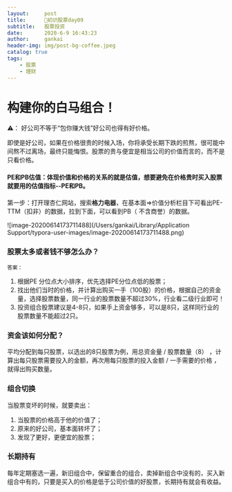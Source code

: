```yaml
---
layout:     post
title:      🌟初识股票day09
subtitle:   股票投资
date:       2020-6-9 16:43:23
author:     gankai
header-img: img/post-bg-coffee.jpeg
catalog: true
tags:
    - 股票
    - 理财
---
```


# 构建你的白马组合！

⚠️：  好公司不等于“包你赚大钱”好公司也得有好价格。

即使是好公司，如果在价格很贵的时候入场，你将承受长期下跌的煎熬，很可能中间熬不过离场，最终只能悔恨。股票的贵与便宜是相当公司的价值而言的，而不是只看价格。

####  PE和PB估值：体现价值和价格的关系的就是估值，想要避免在价格贵时买入股票 就要用的估值指标--PE和PB。

第一步：打开理杏仁网站，搜索**格力电器**，在基本面=>价值分析栏目下可看出PE-TTM（扣非）的数据，拉到下面，可以看到PB（ 不含商誉）的数据。

![image-20200614173711488](/Users/gankai/Library/Application Support/typora-user-images/image-20200614173711488.png)

### 股票太多或者钱不够怎么办？

`答案：`

1. 根据PE 分位点大小排序，优先选择PE分位点低的股票；
2. 找出他们当时的价格，并计算出购买一手（100股）的价格，根据自己的资金量，选择股票数量，同一行业的股票数量不超过30%，行业看二级行业即可！
3. 投资组合股票建议是4-8只，如果手上资金够多，可以是8只，这样同行业的股票数量不能超过2只。

### 资金该如何分配？

平均分配到每只股票，以选出的8只股票为例，用总资金量 / 股票数量（8） ，计算出每只股票需要投入的金额，再次用每只股票的投入金额 / 一手需要的价格 ，就得出购买数量。

### 组合切换

当股票变坏的时候，就要卖出：

1. 当股票的价格高于他的价值了；
2. 原来的好公司，基本面转坏了；
3. 发现了更好，更便宜的股票；

### 长期持有

每年定期塞选一遍，新旧组合中，保留重合的组合，卖掉新组合中没有的，买入新组合中有的，只要是买入的价格是低于公司价值的好股票，长期持有就会有收益。











